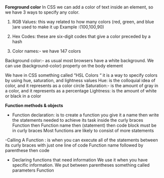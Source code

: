 **Foreground color**
In CSS we can add a color of text inside an element, so we have 3 ways to specify any color. 
1. RGB Values: this way related to how many colors (red, green, and blue )are used to make it up 
Example :(100,100,90)

2. Hex Codes: these are six-digit codes that give a color preceded by a hash

3. Color names:- we have 147 colors 

Background color:- as usual most browsers have a white background. We can use (background-color) property on the body element 

We have in CSS something called “HSL Colors “ it is a way to specify colors by using hue, saturation, and lightness values 
Hue: is the colloquial idea of color, and it represents as a color circle 
Saturation:- is the amount of gray in a color, and it represents as a percentage 
Lightness: is the amount of white or black in a color

**Function methods & objects**
- Function declaration: is to create a function you give it a name then write the statements needed to achieve its task inside the curly braces 
Function then Function name then (statement) then code block must be in curly braces 
Most functions are likely to consist of more statements 

-Calling A Function : is when you can execute all of the statements between its curly braces with just one line of code
Function name followed by parenthese then code

- Declaring functions that need information 
We use it when you have specific information. We put between parentheses something called parameters 
Function

